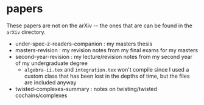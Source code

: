 # papers

These papers are not on the arXiv -- the ones that are can be found in the `arXiv` directory.

 - under-spec-z-readers-companion : my masters thesis
 - masters-revision : my revision notes from my final exams for my masters
 - second-year-revision : my lecture/revision notes from my second year of my undergraduate degree
     + `algebra-ii.tex` and `integration.tex` won't compile since I used a custom class that has been lost in the depths of time, but the files are included anyway
 - twisted-complexes-summary : notes on twisting/twisted cochains/complexes
